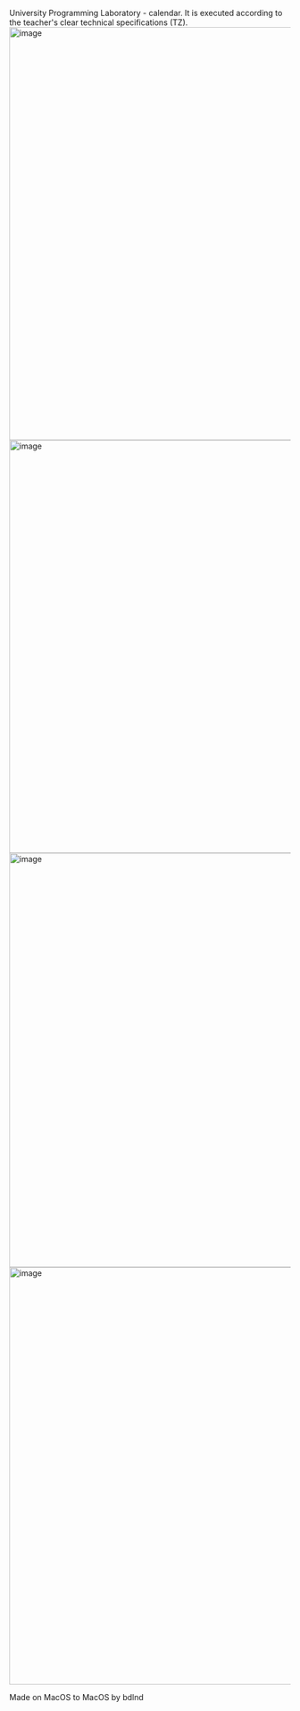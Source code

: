 University Programming Laboratory - calendar. It is executed according to the teacher's clear technical specifications (TZ).
<img width="738" alt="image" src="https://github.com/user-attachments/assets/b0ee484c-c29d-441a-b564-15be8c438db3">
<img width="738" alt="image" src="https://github.com/user-attachments/assets/99b1a1d3-4a48-44d6-9f87-a879de7b89b7">
<img width="740" alt="image" src="https://github.com/user-attachments/assets/65059ad3-5513-414d-a3fc-7e68828923e6">
<img width="746" alt="image" src="https://github.com/user-attachments/assets/4cf860aa-ce79-4f3d-934b-cc78bc7553ad">

Made on MacOS to MacOS by bdlnd
